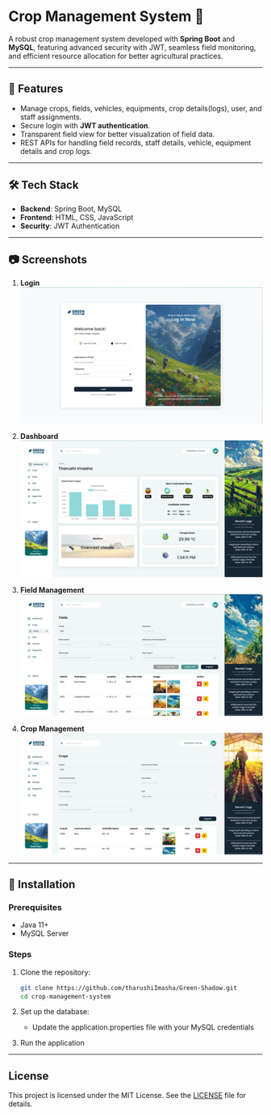 # Crop Management System 🌾

A robust crop management system developed with **Spring Boot** and **MySQL**, featuring advanced security with JWT, seamless field monitoring, and efficient resource allocation for better agricultural practices.

---

## 🚀 Features

- Manage crops, fields, vehicles, equipments, crop details(logs), user, and staff assignments.
- Secure login with **JWT authentication**.
- Transparent field view for better visualization of field data.
- REST APIs for handling field records, staff details, vehicle, equipment details and crop logs.

---

## 🛠️ Tech Stack

- **Backend**: Spring Boot, MySQL
- **Frontend**: HTML, CSS, JavaScript
- **Security**: JWT Authentication

---

## 📷 Screenshots

1. **Login**
   ![Login](GreenShadow-Backend/src/main/resources/images/loginPage.png)

2. **Dashboard**
   ![Dashboard](GreenShadow-Backend/src/main/resources/images/dashboard.png)

3. **Field Management**
   ![Field Management](GreenShadow-Backend/src/main/resources/images/field.png)

4. **Crop Management**
   ![Crop Management](GreenShadow-Backend/src/main/resources/images/crop.png)

---

## 📜 Installation

### Prerequisites
- Java 11+
- MySQL Server

### Steps

1. Clone the repository:
   ```bash
   git clone https://github.com/tharushiImasha/Green-Shadow.git
   cd crop-management-system

2. Set up the database:
   - Update the application.properties file with your MySQL credentials


3. Run the application

---

## License
This project is licensed under the MIT License. See the [LICENSE](LICENSE) file for details.

